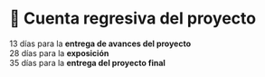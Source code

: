 # 📅 Cuenta regresiva del proyecto

13 días para la **entrega de avances del proyecto**  
28 días para la **exposición**  
35 días para la **entrega del proyecto final**  
